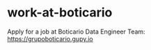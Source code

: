 # work-at-boticario
Apply for a job at Boticario Data Engineer Team: https://grupoboticario.gupy.io
